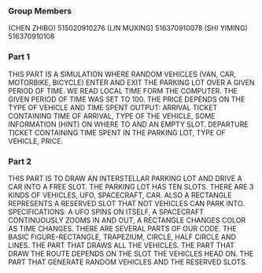 ### Group Members
(CHEN ZHIBO) 515020910276
(LIN MUXING) 516370910078
(SHI YIMING) 516370910108

### Part 1
THIS PART IS A SIMULATION WHERE RANDOM VEHICLES (VAN, CAR, MOTORBIKE, BICYCLE) ENTER AND EXIT THE PARKING LOT OVER A GIVEN PERIOD OF TIME.
WE READ LOCAL TIME FORM THE COMPUTER. THE GIVEN PERIOD OF TIME WAS SET TO 100. THE PRICE DEPENDS ON THE TYPE OF VEHICLE AND TIME SPENT
OUTPUT:
ARRIVAL TICKET CONTAINING TIME OF ARRIVAL, TYPE OF THE VEHICLE, SOME INFORMATION (HINT) ON WHERE TO AND AN EMPTY SLOT.
DEPARTURE TICKET CONTAINING TIME SPENT IN THE PARKING LOT, TYPE OF VEHICLE, PRICE.

### Part 2
THIS PART IS TO DRAW AN INTERSTELLAR PARKING LOT AND DRIVE A CAR INTO A FREE SLOT. THE PARKING LOT HAS TEN SLOTS. THERE ARE 3 KINDS OF VEHICLES, UFO, SPACECRAFT, CAR. ALSO A RECTANGLE REPRESENTS A RESERVED SLOT THAT NOT VEHICLES CAN PARK INTO. SPECIFICATIONS: A UFO SPINS ON ITSELF, A SPACECRAFT CONTINUOUSLY ZOOMS IN AND OUT, A RECTANGLE CHANGES COLOR AS TIME CHANGES.
THERE ARE SEVERAL PARTS OF OUR CODE.
THE BASIC FIGURE-RECTANGLE, TRAPEZIUM, CIRCLE, HALF CIRCLE AND LINES.
THE PART THAT DRAWS ALL THE VEHICLES.
THE PART THAT DRAW THE ROUTE DEPENDS ON THE SLOT THE VEHICLES HEAD ON.
THE PART THAT GENERATE RANDOM VEHICLES AND THE RESERVED SLOTS.
